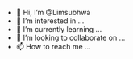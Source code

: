 - 👋 Hi, I’m @Limsubhwa
- 👀 I’m interested in ...
- 🌱 I’m currently learning ...
- 💞️ I’m looking to collaborate on ...
- 📫 How to reach me ...

<!---
Limsubhwa/Limsubhwa is a ✨ special ✨ repository because its `README.md` (this file) appears on your GitHub profile.
You can click the Preview link to take a look at your changes.
--->
